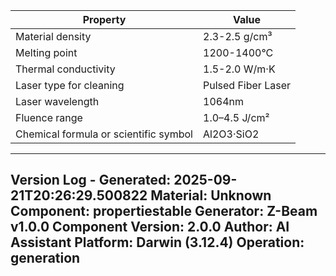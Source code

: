 | Property | Value |
|----------|-------|
| Material density | 2.3-2.5 g/cm³ |
| Melting point | 1200-1400°C |
| Thermal conductivity | 1.5-2.0 W/m·K |
| Laser type for cleaning | Pulsed Fiber Laser |
| Laser wavelength | 1064nm |
| Fluence range | 1.0–4.5 J/cm² |
| Chemical formula or scientific symbol | Al2O3·SiO2 |


---
Version Log - Generated: 2025-09-21T20:26:29.500822
Material: Unknown
Component: propertiestable
Generator: Z-Beam v1.0.0
Component Version: 2.0.0
Author: AI Assistant
Platform: Darwin (3.12.4)
Operation: generation
---